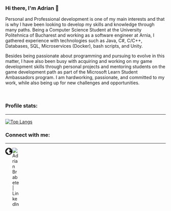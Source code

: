 ### Hi there, I'm Adrian 👋

Personal and Professional development is one of my main interests and that is why I have been looking to develop my skills and knowledge through many paths. Being a Computer Science Student at the University Politehnica of Bucharest and working as a software engineer at Arnia, I gathered experience with technologies such as Java, C#, C/C++, Databases, SQL, Microservices (Docker), bash scripts, and Unity. 

Besides being passionate about programming and pursuing to evolve in this matter, I have also been busy with acquiring and working on my game development skills through personal projects and mentoring students on the game development path as part of the Microsoft Learn Student Ambassadors program. I am hardworking, passionate, and committed to my work, while also being up for new challenges and opportunities.


<br/>

### Profile stats:
---
[![Top Langs](https://github-readme-stats.vercel.app/api/top-langs/?username=SexySparrow&langs_count=8&layout=compact)](https://github.com/anuraghazra/github-readme-stats)

### Connect with me:
---
[<img align="left" alt="adrianbrabete.engineer" width="22px" src="https://raw.githubusercontent.com/iconic/open-iconic/master/svg/globe.svg" />][website]
[<img align="left" alt="Adrian Brabete | LinkedIn" width="22px" src="https://cdn.jsdelivr.net/npm/simple-icons@v3/icons/linkedin.svg" />][linkedin]

[website]: https://www.adrianbrabete.engineer
[linkedin]: https://www.linkedin.com/in/adrian-brabete/
